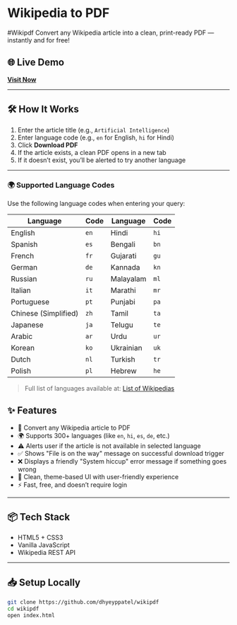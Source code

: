 # Wikipedia to PDF
#Wikipdf
Convert any Wikipedia article into a clean, print-ready PDF — instantly and for free!

## 🌐 Live Demo

**[Visit Now](https://dhyeyppatel.github.io/Wikipdf/)**  

---

## 🛠️ How It Works

1. Enter the article title (e.g., `Artificial Intelligence`)
2. Enter language code (e.g., `en` for English, `hi` for Hindi)
3. Click **Download PDF**
4. If the article exists, a clean PDF opens in a new tab
5. If it doesn’t exist, you’ll be alerted to try another language

---

### 🌍 Supported Language Codes

Use the following language codes when entering your query:

| Language             | Code | Language         | Code |
|----------------------|------|------------------|------|
| English              | `en` | Hindi            | `hi` |
| Spanish              | `es` | Bengali          | `bn` |
| French               | `fr` | Gujarati         | `gu` |
| German               | `de` | Kannada          | `kn` |
| Russian              | `ru` | Malayalam        | `ml` |
| Italian              | `it` | Marathi          | `mr` |
| Portuguese           | `pt` | Punjabi          | `pa` |
| Chinese (Simplified) | `zh` | Tamil            | `ta` |
| Japanese             | `ja` | Telugu           | `te` |
| Arabic               | `ar` | Urdu             | `ur` |
| Korean               | `ko` | Ukrainian        | `uk` |
| Dutch                | `nl` | Turkish          | `tr` |
| Polish               | `pl` | Hebrew           | `he` |

> Full list of languages available at: [List of Wikipedias](https://meta.wikimedia.org/wiki/List_of_Wikipedias)


## ✨ Features

- 📄 Convert any Wikipedia article to PDF
- 🌍 Supports 300+ languages (like `en`, `hi`, `es`, `de`, etc.)
- ⚠️ Alerts user if the article is not available in selected language
- ✅ Shows "File is on the way" message on successful download trigger
- ❌ Displays a friendly "System hiccup" error message if something goes wrong
- 🎨 Clean, theme-based UI with user-friendly experience
- ⚡ Fast, free, and doesn’t require login

---

## 📦 Tech Stack

- HTML5 + CSS3
- Vanilla JavaScript
- Wikipedia REST API  
---

## 📥 Setup Locally

```bash
git clone https://github.com/dhyeyppatel/wikipdf
cd wikipdf
open index.html
